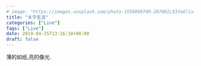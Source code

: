 ```yaml
---
# image: "https://images.unsplash.com/photo-1556069749-287002c33fa6?ixlib=rb-1.2.1&ixid=eyJhcHBfaWQiOjEyMDd9&auto=format&fit=crop&w=1491&q=80"
title: "关于生活"
categories: ["Live"]
Tags: ["Live"]
date: 2019-04-25T13:16:18+08:00
draft: false
---
```

薄的如纸,亮的像光.
